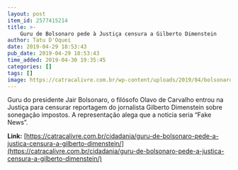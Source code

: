 ```yaml
---
layout: post
item_id: 2577415214
title: >-
    Guru de Bolsonaro pede à Justiça censura a Gilberto Dimenstein
author: Tatu D'Oquei
date: 2019-04-29 18:53:43
pub_date: 2019-04-29 18:53:43
time_added: 2019-04-30 19:35:45
categories: []
tags: []
image: https://catracalivre.com.br/wp-content/uploads/2019/04/bolsonaro-olavo-3.jpg
---
```


Guru do presidente Jair Bolsonaro, o filósofo Olavo de Carvalho entrou na Justiça para censurar reportagem do jornalista Gilberto Dimenstein sobre sonegação impostos. A representação alega que a noticia seria “Fake News”.

**Link:** [https://catracalivre.com.br/cidadania/guru-de-bolsonaro-pede-a-justica-censura-a-gilberto-dimenstein/](https://catracalivre.com.br/cidadania/guru-de-bolsonaro-pede-a-justica-censura-a-gilberto-dimenstein/)

